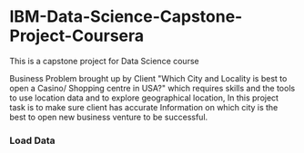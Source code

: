 # IBM-Data-Science-Capstone-Project-Coursera
This is a capstone project for Data Science course 

Business Problem brought up by Client "Which City and Locality is best to open a Casino/ Shopping centre in USA?" which requires skills and the tools to use location data and to explore geographical location, In this project task is to make sure client has accurate Information on which city is the best to open new business venture to be successful.

### Load Data 



